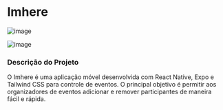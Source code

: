 # Imhere

![image](https://github.com/user-attachments/assets/432e43b2-b816-4bc7-a679-9342f967e6b0)

![image](https://github.com/user-attachments/assets/ab545dc5-60bd-42f4-bd48-12e10a9e042c)

### Descrição do Projeto

O Imhere é uma aplicação móvel desenvolvida com React Native, Expo e Tailwind CSS para controle de eventos. O principal objetivo é permitir aos organizadores de eventos adicionar e remover participantes de maneira fácil e rápida.
